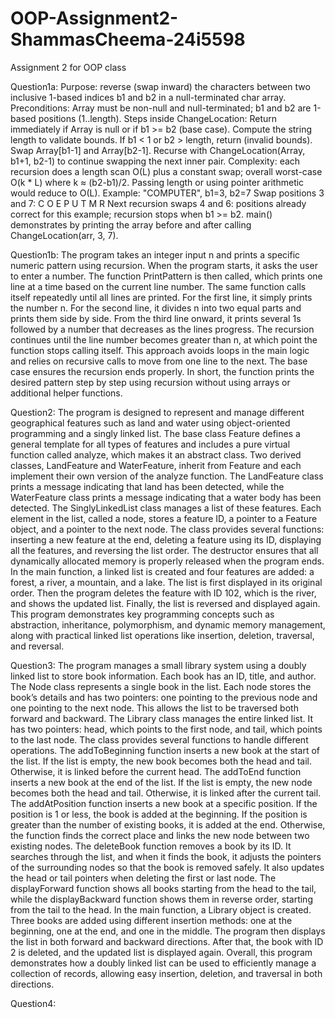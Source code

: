 # OOP-Assignment2-ShammasCheema-24i5598
Assignment 2 for OOP class 

Question1a: 
Purpose: reverse (swap inward) the characters between two inclusive 1-based indices b1 and b2 in a null-terminated char array.
Preconditions: Array must be non-null and null-terminated; b1 and b2 are 1-based positions (1..length).
Steps inside ChangeLocation:
Return immediately if Array is null or if b1 >= b2 (base case).
Compute the string length to validate bounds.
If b1 < 1 or b2 > length, return (invalid bounds).
Swap Array[b1-1] and Array[b2-1].
Recurse with ChangeLocation(Array, b1+1, b2-1) to continue swapping the next inner pair.
Complexity: each recursion does a length scan O(L) plus a constant swap; overall worst-case O(k * L) where k ≈ (b2-b1)/2. Passing length or using pointer arithmetic would reduce to O(L).
Example: "COMPUTER", b1=3, b2=7
Swap positions 3 and 7: C O E P U T M R
Next recursion swaps 4 and 6: positions already correct for this example; recursion stops when b1 >= b2.
main() demonstrates by printing the array before and after calling ChangeLocation(arr, 3, 7).

Question1b:
The program takes an integer input n and prints a specific numeric pattern using recursion.
When the program starts, it asks the user to enter a number. The function PrintPattern is then called, which prints one line at a time based on the current line number. The same function calls itself repeatedly until all lines are printed.
For the first line, it simply prints the number n.
For the second line, it divides n into two equal parts and prints them side by side.
From the third line onward, it prints several 1s followed by a number that decreases as the lines progress.
The recursion continues until the line number becomes greater than n, at which point the function stops calling itself.
This approach avoids loops in the main logic and relies on recursive calls to move from one line to the next. The base case ensures the recursion ends properly.
In short, the function prints the desired pattern step by step using recursion without using arrays or additional helper functions.

Question2:
The program is designed to represent and manage different geographical features such as land and water using object-oriented programming and a singly linked list.
The base class Feature defines a general template for all types of features and includes a pure virtual function called analyze, which makes it an abstract class. Two derived classes, LandFeature and WaterFeature, inherit from Feature and each implement their own version of the analyze function. The LandFeature class prints a message indicating that land has been detected, while the WaterFeature class prints a message indicating that a water body has been detected.
The SinglyLinkedList class manages a list of these features. Each element in the list, called a node, stores a feature ID, a pointer to a Feature object, and a pointer to the next node. The class provides several functions: inserting a new feature at the end, deleting a feature using its ID, displaying all the features, and reversing the list order. The destructor ensures that all dynamically allocated memory is properly released when the program ends.
In the main function, a linked list is created and four features are added: a forest, a river, a mountain, and a lake. The list is first displayed in its original order. Then the program deletes the feature with ID 102, which is the river, and shows the updated list. Finally, the list is reversed and displayed again.
This program demonstrates key programming concepts such as abstraction, inheritance, polymorphism, and dynamic memory management, along with practical linked list operations like insertion, deletion, traversal, and reversal.

Question3:
The program manages a small library system using a doubly linked list to store book information. Each book has an ID, title, and author.
The Node class represents a single book in the list. Each node stores the book’s details and has two pointers: one pointing to the previous node and one pointing to the next node. This allows the list to be traversed both forward and backward.
The Library class manages the entire linked list. It has two pointers: head, which points to the first node, and tail, which points to the last node. The class provides several functions to handle different operations.
The addToBeginning function inserts a new book at the start of the list. If the list is empty, the new book becomes both the head and tail. Otherwise, it is linked before the current head.
The addToEnd function inserts a new book at the end of the list. If the list is empty, the new node becomes both the head and tail. Otherwise, it is linked after the current tail.
The addAtPosition function inserts a new book at a specific position. If the position is 1 or less, the book is added at the beginning. If the position is greater than the number of existing books, it is added at the end. Otherwise, the function finds the correct place and links the new node between two existing nodes.
The deleteBook function removes a book by its ID. It searches through the list, and when it finds the book, it adjusts the pointers of the surrounding nodes so that the book is removed safely. It also updates the head or tail pointers when deleting the first or last node.
The displayForward function shows all books starting from the head to the tail, while the displayBackward function shows them in reverse order, starting from the tail to the head.
In the main function, a Library object is created. Three books are added using different insertion methods: one at the beginning, one at the end, and one in the middle. The program then displays the list in both forward and backward directions. After that, the book with ID 2 is deleted, and the updated list is displayed again.
Overall, this program demonstrates how a doubly linked list can be used to efficiently manage a collection of records, allowing easy insertion, deletion, and traversal in both directions.

Question4:

